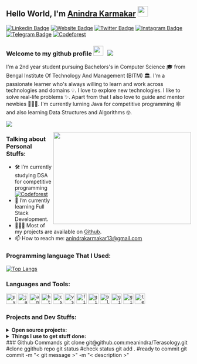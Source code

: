 ## Hello World, I'm [Anindra Karmakar](https://github.com/meanindra/) <img src="https://raw.githubusercontent.com/meanindra/meanindra/master/Hi.gif" width="28px"></h2>

[![Linkedin Badge](https://img.shields.io/badge/-Anindra%20Karmakar-0e76a8?style=flat-square&logo=Linkedin&logoColor=white)](https://www.linkedin.com/in/anindra-karmakar-67720514b/)
[![Website Badge](https://img.shields.io/badge/Website-3b5998?style=flat-square&logo=google-chrome&logoColor=white)](https://codeavenge.com)
[![Twitter Badge](https://img.shields.io/badge/-@i_anindra-00acee?style=flat-square&logo=Twitter&logoColor=white)](https://twitter.com/i_anindra)
[![Instagram Badge](https://img.shields.io/badge/-@i_anindra-e4405f?style=flat-square&logo=Instagram&logoColor=white)](https://instagram.com/i_anindra/)
[![Telegram Badge](https://img.shields.io/badge/-@i_anindra-0088cc?style=flat-square&logo=Telegram&logoColor=white)](https://t.me/i_anindra)
[![Codeforest](https://run.kaist.ac.kr/badges/codeforces/anindra.svg)](https://run.kaist.ac.kr/badges/codeforces/anindra.svg)


### Welcome to my github profile <img src="https://raw.githubusercontent.com/iampavangandhi/iampavangandhi/master/gifs/emoji.gif" width="27px"> &nbsp; ![](https://visitor-badge.glitch.me/badge?page_id=meanindra.meanindra&style=flat-square&color=0088cc)

I'm a 2nd year student pursuing Bachelors's in Computer Science 🎓 from Bengal Institute Of Technology And Management (BITM) 🏛. I'm a passionate learner who's always willing to learn and work across technologies and domains 💡. I love to explore new technologies. I like to solve real-life problems ✨. Apart from that I also love to guide and mentor newbies 👨🏻‍💻. I'm currently lurning Java for competitive programming 🕸️ and also learning Data Structures and Algorithms 🤓.

[![](https://gitwar.herokuapp.com/badge?username=meanindra&label=Gitwar%20Profile%20Score&style=for-the-badge&color=0088cc)](https://gitwar.herokuapp.com/)

<img align="right" height="250" width="375" alt="" src="https://raw.githubusercontent.com/meanindra/meanindra/master/coding.gif" />

### Talking about Personal Stuffs:

- 🛠 I’m currently studying DSA for competitive programming [![Codeforest](https://run.kaist.ac.kr/badges/codeforces/anindra.svg)](https://run.kaist.ac.kr/badges/codeforces/anindra.svg)
- 🚀 I’m currently learning Full Stack Development.
- 👨🏻‍💻 Most of my projects are available on [Github](https://github.com/meanindra).
- 📫 How to reach me: anindrakarmakar13@gmail.com

### Programming language That I Used:

[![Top Langs](https://github-readme-stats.vercel.app/api/top-langs/?username=anindra&layout=compact)](https://github.com/anuraghazra/github-readme-stats)

### Languages and Tools:

<code><img height="28" src="https://raw.githubusercontent.com/meanindra/meanindra/master/python.png" alt="python"></code>
<code><img height="28" src="https://raw.githubusercontent.com/meanindra/meanindra/master/java.jpg" alt="java"></code>
<code><img height="28" src="https://raw.githubusercontent.com/meanindra/meanindra/master/android.jpg" alt="android"></code>
<code><img height="28" src="https://raw.githubusercontent.com/meanindra/meanindra/master/html.png" alt="html"></code>
<code><img height="28" src="https://raw.githubusercontent.com/meanindra/meanindra/master/css.png" alt="css"></code>
<code><img height="28" src="https://raw.githubusercontent.com/meanindra/meanindra/master/visual-studio-code.png" alt="vscode"></code>
<code><img height="28" src="https://raw.githubusercontent.com/meanindra/meanindra/master/figma.png" alt="figma"></code>
<code><img height="28" src="https://raw.githubusercontent.com/meanindra/meanindra/master/gitkraken.png" alt="gitkraken"></code>
<code><img height="28" src="https://raw.githubusercontent.com/meanindra/meanindra/master/blender.png" alt="blender"></code>
<code><img height="28" src="https://raw.githubusercontent.com/meanindra/meanindra/master/git.png" alt="git"></code>
<code><img height="28" src="https://raw.githubusercontent.com/meanindra/meanindra/master/github-api.png" alt="github"></code>
<code><img height="28" src="https://raw.githubusercontent.com/meanindra/meanindra/master/terminal.png" alt="terminal"></code>

### Projects and Dev Stuffs:

<details>
  <summary><b>Open source projects:</b></summary>

<br />
<table>
  <thead align="center">
    <tr border: none;>
      <td><b>💻 Projects</b></td>
      <td><b>🍴 Forks</b></td>
      <td><b>🐛 Issues</b></td>
      <td><b>🔔 Pull Requests</b></td>
      <td><b>👨‍💻 Language</b></td>
    </tr>
  </thead>
  <tbody>
    <tr>
	    <td><a href="https://github.com/meanindra/TheNodeCourse"><b>👨🏻‍💻 TheNodeCourse</b></a></td>
      <td><img alt="Stars" src="https://img.shields.io/github/stars/iampavangandhi/TheNodeCourse?style=flat-square&labelColor=343b41"/></td>
      <td><img alt="Forks" src="https://img.shields.io/github/forks/iampavangandhi/TheNodeCourse?style=flat-square&labelColor=343b41"/></td>
      <td><img alt="Issues" src="https://img.shields.io/github/issues/iampavangandhi/TheNodeCourse?style=flat-square"/></td>
      <td><img alt="Pull Requests" src="https://img.shields.io/github/issues-pr/iampavangandhi/TheNodeCourse?style=flat-square"/></td>
      <td><img alt="Language" src="https://img.shields.io/github/languages/top/iampavangandhi/TheNodeCourse?style=flat-square"/></td> 
    </tr>
    <tr>
	    <td><a href="https://github.com/meanindra/Gitwar"><b>🚀 Gitwar</b></a></td>
      <td><img alt="Stars" src="https://img.shields.io/github/stars/iampavangandhi/Gitwar?style=flat-square&labelColor=343b41"/></td>
      <td><img alt="Forks" src="https://img.shields.io/github/forks/iampavangandhi/Gitwar?style=flat-square&labelColor=343b41"/></td>
      <td><img alt="Issues" src="https://img.shields.io/github/issues/iampavangandhi/Gitwar?style=flat-square"/></td>
      <td><img alt="Pull Requests" src="https://img.shields.io/github/issues-pr/iampavangandhi/Gitwar?style=flat-square"/></td>
      <td><img alt="Language" src="https://img.shields.io/github/languages/top/iampavangandhi/Gitwar?style=flat-square"/></td>
    </tr>
    <tr>
	    <td><a href="https://github.com/meanindra/TradeByte"><b>💸 TradeByte</b></a></td>
      <td><img alt="Stars" src="https://img.shields.io/github/stars/iampavangandhi/TradeByte?style=flat-square&labelColor=343b41"/></td>
      <td><img alt="Forks" src="https://img.shields.io/github/forks/iampavangandhi/TradeByte?style=flat-square&labelColor=343b41"/></td>
      <td><img alt="Issues" src="https://img.shields.io/github/issues/iampavangandhi/TradeByte?style=flat-square"/></td>
      <td><img alt="Pull Requests" src="https://img.shields.io/github/issues-pr/iampavangandhi/TradeByte?style=flat-square"/></td>
      <td><img alt="Language" src="https://img.shields.io/github/languages/top/iampavangandhi/TradeByte?label=javascript&style=flat-square"/></td>
    </tr>
  </tbody>
</table>

</details>

<details>
	
  <br />
  <summary><b>Things I use to get stuff done:</b></summary>
  	<ul>
  	    <li><b>OS:</b>Manjaro linux</li>
  	    <li><b>Browser</b> Firefox Developer Edition</li>
	    <li><b>Code Editor:</b> VSCode - The best editor out there</li>
	    <br />
	Checkout The Complete VSCode Settings <a href="https://gist.github.com/meanindra/039b1dc5a7cdcb007ab3691814d53130">Here</a>.
	</ul>
	
</details>
<img alt="" src="https://github-readme-stats.vercel.app/api?username=meanindra&show_icons=true&hide_border=true" />
<br>
### Github Commands
git clone git@github.com:meanindra/Terasology.git	#clone ggithub repo
git status	#check status
git add .   #ready to commit
git commit -m "< git message >" -m "< description >"
